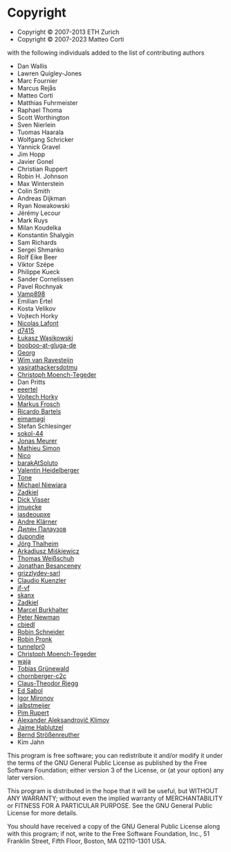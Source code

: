 
# Copyright

* Copyright &copy; 2007-2013 ETH Zurich
* Copyright &copy; 2007-2023 Matteo Corti

with the following individuals added to the list of contributing authors

* Dan Wallis
* Lawren Quigley-Jones
* Marc Fournier
* Marcus Rejås
* Matteo Corti
* Matthias Fuhrmeister
* Raphael Thoma
* Scott Worthington
* Sven Nierlein
* Tuomas Haarala
* Wolfgang Schricker
* Yannick Gravel
* Jim Hopp
* Javier Gonel
* Christian Ruppert
* Robin H. Johnson
* Max Winterstein
* Colin Smith
* Andreas Dijkman
* Ryan Nowakowski
* Jérémy Lecour
* Mark Ruys
* Milan Koudelka
* Konstantin Shalygin
* Sam Richards
* Sergei Shmanko
* Rolf Eike Beer
* Viktor Szépe
* Philippe Kueck
* Sander Cornelissen
* Pavel Rochnyak
* [Vamp898](https://github.com/Vamp898)
* Emilian Ertel
* Kosta Velikov
* Vojtech Horky
* [Nicolas Lafont](https://github.com/ManicoW)
* [d7415](https://github.com/d7415)
* [Łukasz Wąsikowski](https://github.com/IdahoPL)
* [booboo-at-gluga-de](https://github.com/booboo-at-gluga-de)
* [Georg](https://github.com/gbotti)
* [Wim van Ravesteijn](https://github.com/wimvr)
* [yasirathackersdotmu](https://github.com/yasirathackersdotmu)
* [Christoph Moench-Tegeder](https://github.com/moench-tegeder)
* Dan Pritts
* [eeertel](https://github.com/eeertel)
* [Vojtech Horky](https://github.com/vhotspur)
* [Markus Frosch](https://github.com/lazyfrosch)
* [Ricardo Bartels](https://github.com/bb-Ricardo)
* [eimamagi](https://github.com/eimamagi)
* Stefan Schlesinger
* [sokol-44](https://github.com/sokol-44)
* [Jonas Meurer](https://github.com/mejo-)
* [Mathieu Simon](https://github.com/matsimon)
* [Nico](https://github.com/nicox)
* [barakAtSoluto](https://github.com/barakAtSoluto)
* [Valentin Heidelberger](https://github.com/va1entin)
* [Tone](https://github.com/anthonyhaussman)
* [Michael Niewiara](https://github.com/mobitux)
* [Zadkiel](https://github.com/aslafy-z)
* [Dick Visser](https://github.com/dnmvisser)
* [jmuecke](https://github.com/jmuecke)
* [iasdeoupxe](https://github.com/iasdeoupxe)
* [Andre Klärner](https://github.com/klaernie)
* [Дилян Палаузов](https://github.com/dilyanpalauzov)
* [dupondje](https://github.com/dupondje)
* [Jörg Thalheim](https://github.com/Mic92)
* [Arkadiusz Miśkiewicz](https://github.com/arekm)
* [Thomas Weißschuh](https://github.com/t-8ch)
* [Jonathan Besanceney](https://github.com/jonathan-besanceney)
* [grizzlydev-sarl](https://github.com/grizzlydev-sarl)
* [Claudio Kuenzler](https://github.com/Napsty)
* [jf-vf](https://github.com/jf-vf)
* [skanx](https://github.com/skanx)
* [Zadkiel](https://github.com/aslafy-z)
* [Marcel Burkhalter](https://github.com/explorer69)
* [Peter Newman](https://github.com/peternewman)
* [cbiedl](https://github.com/cbiedl)
* [Robin Schneider](https://github.com/ypid-geberit)
* [Robin Pronk](https://github.com/rfpronk)
* [tunnelpr0](https://github.com/tunnelpr0)
* [Christoph Moench-Tegeder](https://github.com/moench-tegeder)
* [waja](https://github.com/waja)
* [Tobias Grünewald](https://github.com/tobias-gruenewald)
* [chornberger-c2c](https://github.com/chornberger-c2c)
* [Claus-Theodor Riegg](https://github.com/ctriegg-mak)
* [Ed Sabol](https://github.com/esabol)
* [Igor Mironov](https://github.com/mcs6502)
* [jalbstmeijer](https://github.com/jalbstmeijer)
* [Pim Rupert](https://github.com/prupert)
* [Alexander Aleksandrovič Klimov](https://github.com/Al2Klimov)
* [Jaime Hablutzel](https://github.com/hablutzel1)
* [Bernd Strößenreuther](https://github.com/booboo-at-gluga-de)
* Kim Jahn

This program is free software; you can redistribute it and/or modify
it under the terms of the GNU General Public License as published by
the Free Software Foundation; either version 3 of the License, or (at
your option) any later version.

This program is distributed in the hope that it will be useful, but
WITHOUT ANY WARRANTY; without even the implied warranty of
MERCHANTABILITY or FITNESS FOR A PARTICULAR PURPOSE.  See the GNU
General Public License for more details.

You should have received a copy of the GNU General Public License
along with this program; if not, write to the Free Software
Foundation, Inc., 51 Franklin Street, Fifth Floor, Boston, MA 02110-1301 USA.
